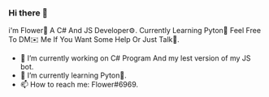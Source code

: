 ### Hi there 👋

 i'm Flower🌹 A C# And JS Developer⚙️. Currently Learning Pyton📗 Feel Free To DM✉️ Me If You Want Some Help Or Just Talk🤗.

- 🔭 I’m currently working on C# Program And my lest version of my JS bot.
- 🌱 I’m currently learning Pyton📗.
- 📫 How to reach me: Flower#6969.
